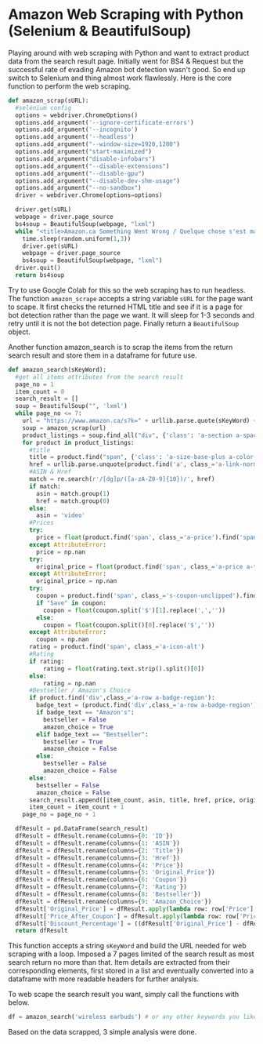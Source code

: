# Amazon Web Scraping with Python (Selenium &amp; BeautifulSoup)

Playing around with web scraping with Python and want to extract product data from the search result page.  Initially went for BS4 & Request but the successful rate of evading Amazon bot detection wasn't good.  So end up switch to Selenium and thing almost work flawlessly.  Here is the core function to perform the web scraping.

```python
def amazon_scrap(sURL):
  #selenium config
  options = webdriver.ChromeOptions()
  options.add_argument('--ignore-certificate-errors')
  options.add_argument('--incognito')
  options.add_argument('--headless')
  options.add_argument("--window-size=1920,1200")
  options.add_argument("start-maximized")
  options.add_argument("disable-infobars")
  options.add_argument("--disable-extensions")
  options.add_argument("--disable-gpu")
  options.add_argument("--disable-dev-shm-usage")
  options.add_argument("--no-sandbox")
  driver = webdriver.Chrome(options=options)

  driver.get(sURL)
  webpage = driver.page_source
  bs4soup = BeautifulSoup(webpage, "lxml")
  while "<title>Amazon.ca Something Went Wrong / Quelque chose s'est mal passé</title>" in webpage:
    time.sleep(random.uniform(1,3))
    driver.get(sURL)
    webpage = driver.page_source
    bs4soup = BeautifulSoup(webpage, "lxml")
  driver.quit()
  return bs4soup
```

Try to use Google Colab for this so the web scraping has to run headless.  The function <code>amazon_scrape</code> accepts a string variable <code>sURL</code> for the page want to scape.  It first checks the returned HTML title and see if it is a page for bot detection rather than the page we want.  It will sleep for 1-3 seconds and retry until it is not the bot detection page.  Finally return a <code>BeautifulSoup</code> object. 

Another function amazon_search is to scrap the items from the return search result and store them in a dataframe for future use.

```python
def amazon_search(sKeyWord):
  #get all items attributes from the search result
  page_no = 1
  item_count = 0
  search_result = []
  soup = BeautifulSoup("", 'lxml')
  while page_no <= 7:
    url = "https://www.amazon.ca/s?k=" + urllib.parse.quote(sKeyWord) + "&page=" + str(page_no)
    soup = amazon_scrap(url)
    product_listings = soup.find_all("div", {'class': 'a-section a-spacing-base'})
    for product in product_listings:
      #title
      title = product.find("span", {'class': 'a-size-base-plus a-color-base a-text-normal'}).text.strip()
      href = urllib.parse.unquote(product.find('a', class_='a-link-normal s-underline-text s-underline-link-text s-link-style a-text-normal')['href'])
      #ASIN & Href
      match = re.search(r'/[dg]p/([a-zA-Z0-9]{10})/', href)
      if match:
        asin = match.group(1)
        href = match.group(0)
      else:
        asin = 'video'
      #Prices
      try:
        price = float(product.find('span', class_='a-price').find('span', class_='a-offscreen').text.strip().split('$')[1].replace(',',''))
      except AttributeError:
        price = np.nan
      try:
        original_price = float(product.find('span', class_='a-price a-text-price').find('span', class_='a-offscreen').text.strip().split('$')[1].replace(',',''))
      except AttributeError:
        original_price = np.nan
      try:
        coupon = product.find('span', class_='s-coupon-unclipped').find('span', class_='a-size-base s-highlighted-text-padding aok-inline-block s-coupon-highlight-color').text.strip()
        if "Save" in coupon:
          coupon = float(coupon.split('$')[1].replace(',',''))
        else:
          coupon = float(coupon.split()[0].replace('$',''))
      except AttributeError:
        coupon = np.nan
      rating = product.find('span', class_='a-icon-alt')
      #Rating
      if rating:
          rating = float(rating.text.strip().split()[0])
      else:
          rating = np.nan
      #Bestseller / Amazon's Choice
      if product.find('div',class_='a-row a-badge-region'):
        badge_text = (product.find('div',class_='a-row a-badge-region').find('span',class_='a-badge-text')).text.strip()
        if badge_text == "Amazon's":
          bestseller = False
          amazon_choice = True
        elif badge_text == "Bestseller":
          bestseller = True
          amazon_choice = False
        else:
          bestseller = False
          amazon_choice = False
      else:
        bestseller = False
        amazon_choice = False
      search_result.append([item_count, asin, title, href, price, original_price, coupon, rating, bestseller, amazon_choice])
      item_count = item_count + 1
    page_no = page_no + 1

  dfResult = pd.DataFrame(search_result)
  dfResult = dfResult.rename(columns={0: 'ID'})
  dfResult = dfResult.rename(columns={1: 'ASIN'})
  dfResult = dfResult.rename(columns={2: 'Title'})
  dfResult = dfResult.rename(columns={3: 'Href'})
  dfResult = dfResult.rename(columns={4: 'Price'})
  dfResult = dfResult.rename(columns={5: 'Original_Price'})
  dfResult = dfResult.rename(columns={6: 'Coupon'})
  dfResult = dfResult.rename(columns={7: 'Rating'})
  dfResult = dfResult.rename(columns={8: 'Bestseller'})
  dfResult = dfResult.rename(columns={9: 'Amazon_Choice'})
  dfResult['Original_Price'] = dfResult.apply(lambda row: row['Price'] if pd.isna(row['Original_Price']) else row['Original_Price'], axis=1)
  dfResult['Price_After_Coupon'] = dfResult.apply(lambda row: row['Price'] - row['Coupon'] if not pd.isna(row['Coupon']) else row['Price'], axis=1)
  dfResult['Discount_Percentage'] = ((dfResult['Original_Price'] - dfResult['Price_After_Coupon']) / dfResult['Original_Price']) * 100
  return dfResult
```

This function accepts a string <code>sKeyWord</code> and build the URL needed for web scraping with a loop. Imposed a 7 pages limited of the search result as most search return no more than that.  Item details are extracted from their corresponding elements, first stored in a list and eventually converted into a dataframe with more readable headers for further analysis.

To web scape the search result you want, simply call the functions with below.

```python
df = amazon_search('wireless earbuds') # or any other keywords you like
```

Based on the data scrapped, 3 simple analysis were done.
